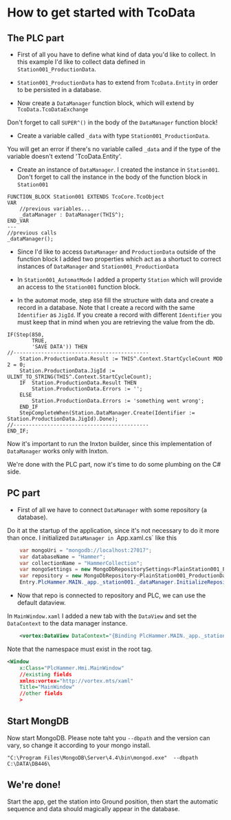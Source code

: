 ﻿# How to get started with TcoData

## The PLC part

- First of all you have to define what kind of data you'd like to collect. In this example I'd like to collect data defined in `Station001_ProductionData`.

- `Station001_ProductionData` has to extend from `TcoData.Entity` in order to be persisted in a database.

- Now create a `DataManager` function block, which will extend by `TcoData.TcoDataExchange`

Don't forget to call `SUPER^()` in the body of the `DataManager` function block!

- Create a variable called `_data` with type `Station001_ProductionData`. 

You will get an error if there's no variable called `_data` and if the type of the variable doesn't extend 'TcoData.Entity'.

- Create an instance of `DataManager`. I created the instance in `Station001`. Don't forget to call the instance in the body of the function block in `Station001`

```
FUNCTION_BLOCK Station001 EXTENDS TcoCore.TcoObject
VAR
	//previous variables...
	_dataManager : DataManager(THIS^);
END_VAR
---
//previous calls
_dataManager();
```

- Since I'd like to access `DataManager` and `ProductionData` outside of the function block I added two properties which act as a shortuct to correct instances of `DataManager` and `Station001_ProductionData`

- In `Station001_AutomatMode` I added a property `Station` which will provide an access to the `Station001` function block.

- In the automat mode, step `850` fill the structure with data and create a record in a database.
Note that I create a record with the same `Identifier` as `JigId`. If you create a record with different `Identifier` you must keep that in mind when you are retrieving the value from the db.


```
IF(Step(850, 
		TRUE, 
		'SAVE DATA')) THEN
//--------------------------------------------
	Station.ProductionData.Result := THIS^.Context.StartCycleCount MOD 2 = 0;
	Station.ProductionData.JigId := ULINT_TO_STRING(THIS^.Context.StartCycleCount);
	IF  Station.ProductionData.Result THEN
		Station.ProductionData.Errors := '';
	ELSE
		Station.ProductionData.Errors := 'something went wrong';
	END_IF
	StepCompleteWhen(Station.DataManager.Create(Identifier := Station.ProductionData.JigId).Done);
//--------------------------------------------	
END_IF; 

```

Now it's important to run the Inxton builder, since this implementation of `DataManager` works only with Inxton.


We're done with the PLC part, now it's time to do some plumbing on the C# side.


## PC part

- First of all we have to connect `DataManager` with some repository (a database). 

Do it at the startup of the application, since it's not necessary to do it more than once. I initialized `DataManager in `App.xaml.cs` like this

```csharp
	var mongoUri = "mongodb://localhost:27017";
	var databaseName = "Hammer";
	var collectionName = "HammerCollection";
	var mongoSettings = new MongoDbRepositorySettings<PlainStation001_ProductionData>(mongoUri,databaseName,collectionName);
	var repository = new MongoDbRepository<PlainStation001_ProductionData>(mongoSettings);
	Entry.PlcHammer.MAIN._app._station001._dataManager.InitializeRepository(repository); 
```

- Now that repo is connected to repository and PLC, we can use the default dataview. 

In `MainWindow.xaml` I added a new tab with the `DataView` and set the `DataContext` to the data manager instance.

```xml
	<vortex:DataView DataContext="{Binding PlcHammer.MAIN._app._station001._dataManager}" />
```

Note that the namespace must exist in the root tag.

```xml
<Window
    x:Class="PlcHammer.Hmi.MainWindow"
	//existing fields
    xmlns:vortex="http://vortex.mts/xaml"
    Title="MainWindow"
    //other fields
	>
```

## Start MongDB

Now start MongoDB. Please note taht you `--dbpath`  and the version can vary, so change it according to your mongo install.


```
"C:\Program Files\MongoDB\Server\4.4\bin\mongod.exe"  --dbpath C:\DATA\DB446\ 
```

## We're done!

Start the app, get the station into Ground position, then start the automatic sequence and data should magically appear in the database.
